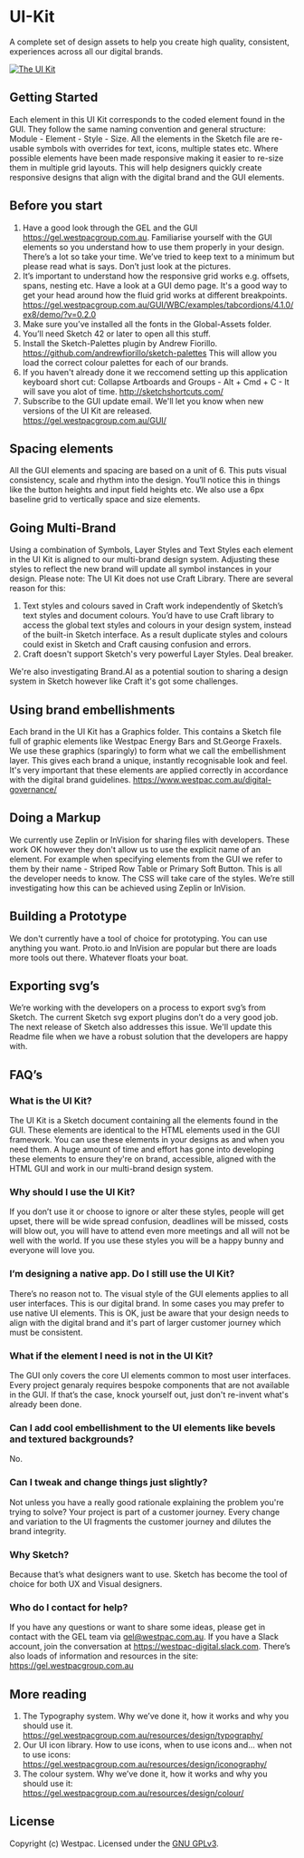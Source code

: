 # UI-Kit
A complete set of design assets to help you create high quality, consistent, experiences across all our digital brands.

[![The UI Kit](https://gel.westpacgroup.com.au/downloads/visual-design/important/ui-kit-poster-frame-2.png)](https://player.vimeo.com/video/216140143?autoplay=1&quality=1080p)

## Getting Started
Each element in this UI Kit corresponds to the coded element found in the GUI. They follow the same naming convention and general structure: Module - Element - Style - Size. All the elements in the Sketch file are re-usable symbols with overrides for text, icons, multiple states etc. Where possible elements have been made responsive making it easier to re-size them in multiple grid layouts. This will help designers quickly create responsive designs that align with the digital brand and the GUI elements.

## Before you start
1. Have a good look through the GEL and the GUI https://gel.westpacgroup.com.au. Familiarise yourself with the GUI elements so you understand how to use them properly in your design. There’s a lot so take your time. We’ve tried to keep text to a minimum but please read what is says. Don’t just look at the pictures.
2. It’s important to understand how the responsive grid works e.g. offsets, spans, nesting etc. Have a look at a GUI demo page. It's a good way to get your head around how the fluid grid works at different breakpoints. https://gel.westpacgroup.com.au/GUI/WBC/examples/tabcordions/4.1.0/ex8/demo/?v=0.2.0
3. Make sure you’ve installed all the fonts in the Global-Assets folder.
4. You’ll need Sketch 42 or later to open all this stuff.
5. Install the Sketch-Palettes plugin by Andrew Fiorillo. https://github.com/andrewfiorillo/sketch-palettes This will allow you load the correct colour palettes for each of our brands.
6. If you haven't already done it we reccomend setting up this application keyboard short cut: Collapse Artboards and Groups - Alt + Cmd + C - It will save you alot of time. http://sketchshortcuts.com/
7. Subscribe to the GUI update email. We'll let you know when new versions of the UI Kit are released. https://gel.westpacgroup.com.au/GUI/
  
## Spacing elements
All the GUI elements and spacing are based on a unit of 6. This puts visual consistency, scale and rhythm into the design. You’ll notice this in things like the button heights and input field heights etc. We also use a 6px baseline grid to vertically space and size elements.

## Going Multi-Brand
Using a combination of Symbols, Layer Styles and Text Styles each element in the UI Kit is aligned to our multi-brand design system. Adjusting these styles to reflect the new brand will update all symbol instances in your design. Please note: The UI Kit does not use Craft Library. There are several reason for this:
1. Text styles and colours saved in Craft work independently of Sketch’s text styles and document colours. You’d have to use Craft library to access the global text styles and colours in your design system, instead of the built-in Sketch interface. As a result duplicate styles and colours could exist in Sketch and Craft causing confusion and errors.
2. Craft doesn't support Sketch's very powerful Layer Styles. Deal breaker.

We're also investigating Brand.AI as a potential soution to sharing a design system in Sketch however like Craft it's got some challenges.

## Using brand embellishments
Each brand in the UI Kit has a Graphics folder. This contains a Sketch file full of graphic elements like Westpac Energy Bars and St.George Fraxels. We use these graphics (sparingly) to form what we call the embellishment layer. This gives each brand a unique, instantly recognisable look and feel. It's very important that these elements are applied correctly in accordance with the digital brand guidelines. https://www.westpac.com.au/digital-governance/

## Doing a Markup
We currently use Zeplin or InVision for sharing files with developers. These work OK however they don't allow us to use the explicit name of an element. For example when specifying elements from the GUI we refer to them by their name - Striped Row Table or Primary Soft Button. This is all the developer needs to know. The CSS will take care of the styles. We’re still investigating how this can be achieved using Zeplin or InVision.

## Building a Prototype
We don't currently have a tool of choice for prototyping. You can use anything you want. Proto.io and InVision are popular but there are loads more tools out there. Whatever floats your boat.

## Exporting svg’s
We’re working with the developers on a process to export svg’s from Sketch. The current Sketch svg export plugins don’t do a very good job. The next release of Sketch also addresses this issue. We'll update this Readme file when we have a robust solution that the developers are happy with.

## FAQ’s

### What is the UI Kit?
The UI Kit is a Sketch document containing all the elements found in the GUI. These elements are identical to the HTML elements used in the GUI framework. You can use these elements in your designs as and when you need them.
A huge amount of time and effort has gone into developing these elements to ensure they're on brand, accessible, aligned with the HTML GUI and work in our multi-brand design system.

### Why should I use the UI Kit?
If you don’t use it or choose to ignore or alter these styles, people will get upset, there will be wide spread confusion, deadlines will be missed, costs will blow out, you will have to attend even more meetings and all will not be well with the world. If you use these styles you will be a happy bunny and everyone will love you.

### I’m designing a native app. Do I still use the UI Kit?
There’s no reason not to. The visual style of the GUI elements applies to all user interfaces. This is our digital brand. In some cases you may prefer to use native UI elements. This is OK, just be aware that your design needs to align with the digital brand and it's part of larger customer journey which must be consistent.

### What if the element I need is not in the UI Kit?
The GUI only covers the core UI elements common to most user interfaces. Every project genaraly requires bespoke components that are not available in the GUI. If that’s the case, knock yourself out, just don't re-invent what's already been done.

### Can I add cool embellishment to the UI elements like bevels and textured backgrounds?
No.

### Can I tweak and change things just slightly?
Not unless you have a really good rationale explaining the problem you're trying to solve? Your project is part of a customer journey. Every change and variation to the UI fragments the customer journey and dilutes the brand integrity.

### Why Sketch?
Because that’s what designers want to use. Sketch has become the tool of choice for both UX and Visual designers.

### Who do I contact for help?
If you have any questions or want to share some ideas, please get in contact with the GEL team via gel@westpac.com.au. If you have a Slack account, join the conversation at https://westpac-digital.slack.com. There’s also loads of information and resources in the site: https://gel.westpacgroup.com.au

## More reading
1. The Typography system. Why we’ve done it, how it works and why you should use it. https://gel.westpacgroup.com.au/resources/design/typography/
2. Our UI icon library. How to use icons, when to use icons and… when not to use icons: https://gel.westpacgroup.com.au/resources/design/iconography/
3. The colour system. Why we’ve done it, how it works and why you should use it: https://gel.westpacgroup.com.au/resources/design/colour/

## License

Copyright (c) Westpac. Licensed under the [GNU GPLv3](https://raw.githubusercontent.com/WestpacCXTeam/Visual-Starter-Pack/master/LICENSE).
